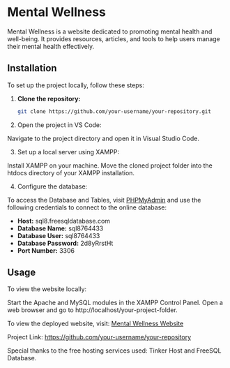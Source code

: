 # Mental Wellness

Mental Wellness is a website dedicated to promoting mental health and well-being. It provides resources, articles, and tools to help users manage their mental health effectively.

## Installation

To set up the project locally, follow these steps:

1. **Clone the repository:**
   ```bash
   git clone https://github.com/your-username/your-repository.git

2. Open the project in VS Code:

Navigate to the project directory and open it in Visual Studio Code.

3. Set up a local server using XAMPP:

Install XAMPP on your machine.
Move the cloned project folder into the htdocs directory of your XAMPP installation.

4. Configure the database:

To access the Database and Tables, visit [PHPMyAdmin](https://www.phpmyadmin.co/db_structure.php?db=sql8764433) and use the following credentials to connect to the online database:
- **Host:** sql8.freesqldatabase.com  
- **Database Name:** sql8764433  
- **Database User:** sql8764433  
- **Database Password:** 2d8yRrstHt  
- **Port Number:** 3306

## Usage
To view the website locally:

Start the Apache and MySQL modules in the XAMPP Control Panel.
Open a web browser and go to http://localhost/your-project-folder.

To view the deployed website, visit: [Mental Wellness Website](http://mentalwellness.thsite.top)


Project Link: https://github.com/your-username/your-repository

Special thanks to the free hosting services used: Tinker Host and FreeSQL Database.
